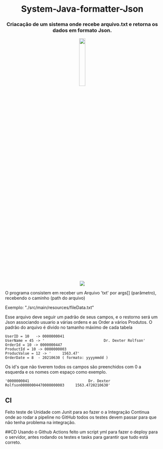 <h1 align="center">  System-Java-formatter-Json </h1>
<h3 align="center"> Criacação de um sistema onde recebe arquivo.txt e retorna os dados em formato Json.</h3>

<p align="center">
<img src="https://s3-eu-west-1.amazonaws.com/wia-flarum-bucket/2018-06-19/1529425868-938451-json.png" width="20%" height="20%"/>
</p>
<p align="center">
<img src="http://img.shields.io/static/v1?label=STATUS&message=EM%20DESENVOLVIMENTO&color=GREEN&style=for-the-badge"/>
</p>

O programa consistem em receber um Arquivo 'txt' por args[] (parâmetro), recebendo o caminho (path do arquivo)

Exemplo: "./src/main/resources/fileData.txt"


Esse arquivo deve seguir um padrão de seus campos, e o restorno será um Json associando usuario a várias ordens e as Order a vários Produtos.
O padrão do arquivo é divido no tamanho máximo de cada tabela 

```
UserID = 10   -> 0000000041
UserName = 45 -> '                           Dr. Dexter Rolfson'
OrderId = 10 -> 0000000447
ProductId = 10 -> 0000000003
ProducValue = 12 -> '     1563.47'
OrderDate = 8  - 20210630 ( formato: yyyymmdd )
```

Os id's que não tiverem todos os campos são preenchidos com 0 a esquerda e os nomes com espaço como exemplo. 

```
'0000000041                           Dr. Dexter Rolfson00000004470000000003     1563.4720210630'
```

## CI

Feito teste de Unidade com Junit para ao fazer o a Integração Continua onde ao rodar a pipeline no GitHub todos os testes devem passar para 
que não tenha problema na integração.

##CD 
Usando o Github Actions feito um script yml para fazer o deploy para o servidor, antes rodando os testes e 
tasks para garantir que tudo está correto.

